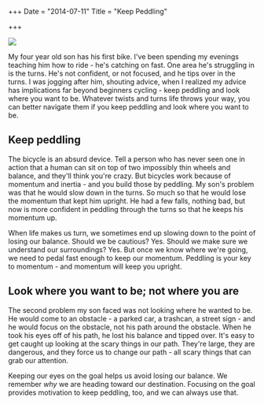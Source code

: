 +++
Date = "2014-07-11"
Title = "Keep Peddling"

+++

<img class="img-responsive" src="//drops.albush.com/keeppeddling.gif">

My four year old son has his first bike. I've been spending my evenings teaching him how to ride - he's catching on fast. One area he's struggling in is the turns. He's not confident, or not focused, and he tips over in the turns. I was jogging after him, shouting advice, when I realized my advice has implications far beyond beginners cycling - keep peddling and look where you want to be. Whatever twists and turns life throws your way, you can better navigate them if you keep peddling and look where you want to be. 

## Keep peddling

The bicycle is an absurd device. Tell a person who has never seen one in action that a human can sit on top of two impossibly thin wheels and balance, and they'll think you're crazy. But bicycles work because of momentum and inertia - and you build those by peddling. My son's problem was that he would slow down in the turns. So much so that he would lose the momentum that kept him upright. He had a few falls, nothing bad, but now is more confident in peddling through the turns so that he keeps his momentum up.   

When life makes us turn, we sometimes end up slowing down to the point of losing our balance. Should we be cautious? Yes. Should we make sure we understand our surroundings? Yes. But once we know where we're going, we need to pedal fast enough to keep our momentum. Peddling is your key to momentum - and momentum will keep you upright.


## Look where you want to be; not where you are

The second problem my son faced was not looking where he wanted to be. He would come to an obstacle - a parked car, a trashcan, a street sign - and he would focus on the obstacle, not his path around the obstacle. When he took his eyes off of his path, he lost his balance and tipped over. It's easy to get caught up looking at the scary things in our path. They're large, they are dangerous, and they force us to change our path - all scary things that can grab our attention.   

Keeping our eyes on the goal helps us avoid losing our balance. We remember _why_ we are heading toward our destination.  Focusing on the goal provides motivation to keep peddling, too, and we can always use that. 




